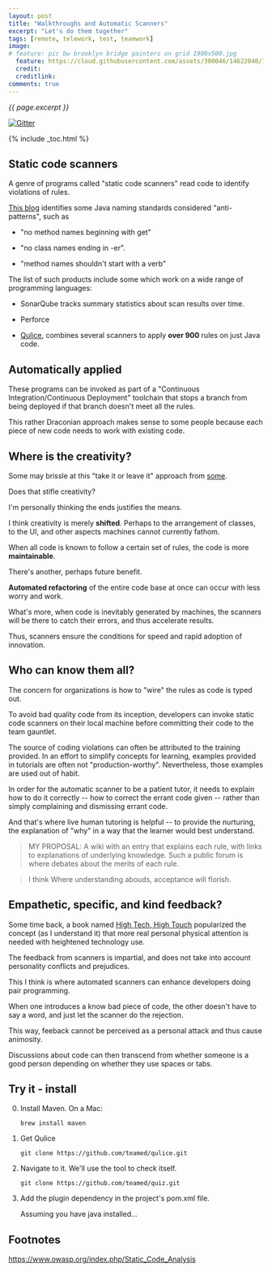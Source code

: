 ```yaml
---
layout: post
title: "Walkthroughs and Automatic Scanners"
excerpt: "Let's do them together"
tags: [remote, telework, test, teamwork]
image:
# feature: pic bw brooklyn bridge painters on grid 1900x500.jpg
  feature: https://cloud.githubusercontent.com/assets/300046/14622040/7e25ba76-0584-11e6-918d-3532cdc4e566.jpg
  credit: 
  creditlink: 
comments: true
---
```

<i>{{ page.excerpt }}</i>

[![Gitter](https://badges.gitter.im/wilsonmar/wilsonmar.github.io.svg)](https://gitter.im/wilsonmar/wilsonmar.github.io?utm_source=badge&utm_medium=badge&utm_campaign=pr-badge)

{% include _toc.html %}

## Static code scanners

A genre of programs called "static code scanners" read code to identify violations of rules.

[This blog](http://www.yegor256.com/2014/04/27/typical-mistakes-in-java-code.html)
identifies some Java naming standards considered "anti-patterns", such as 

   * "no method names beginning with get"

   * "no class names ending in -er".

   * "method names shouldn't start with a verb"

The list of such products include some which work on a wide range of programming languages:

   * SonarQube tracks summary statistics about scan results over time.

   * Perforce

   * [Qulice](http://www.qulice.com/),
   combines several scanners to apply **over 900** rules on just Java code.

## Automatically applied

These programs can be invoked as part of a "Continuous Integration/Continuous Deployment" toolchain
that stops a branch from being deployed if that branch doesn't meet all the rules.

This rather Draconian approach makes sense to some people because
each piece of new code needs to work with existing code.

## Where is the creativity?

Some may brissle at this "take it or leave it" approach
from <a target="_blank" href="http://www.yegor256.com/2014/08/13/strict-code-quality-control.html">
some</a>.

Does that stifle creativity?

I'm personally thinking the ends justifies the means.

I think creativity is merely **shifted**. 
Perhaps to the arrangement of classes, to the UI, and other aspects machines cannot currently fathom.

When all code is known to follow a certain set of rules, 
the code is more **maintainable**.

There's another, perhaps future benefit.

**Automated refactoring** of the entire code base at once can occur with less worry and work.

What's more, when code is inevitably generated by machines,
the scanners will be there to catch their errors,
and thus accelerate results.

Thus, scanners ensure the conditions for speed and rapid adoption of innovation.

## Who can know them all?

The concern for organizations is how to "wire" the rules as code is typed out.

To avoid bad quality code from its inception, developers can invoke static code scanners 
on their local machine before committing their code to the team gauntlet.

The source of coding violations can often be attributed to the training provided.
In an effort to simplify concepts for learning, examples provided in tutorials
are often not "production-worthy". Nevertheless, those examples are used out of habit.

In order for the automatic scanner to be a patient tutor,
it needs to explain how to do it correctly -- how to correct the errant code given --
rather than simply complaining and dismissing errant code.

And that's where live human tutoring is helpful -- to provide the nurturing,
the explanation of "why" in a way that the learner would best understand.

> MY PROPOSAL: A wiki with an entry that explains each rule, 
with links to explanations of underlying knowledge.
Such a public forum is where debates about the merits of each rule.

> I think Where understanding abouds, acceptance will florish.

## Empathetic, specific, and kind feedback?

Some time back, a book named [High Tech, High Touch](http://www.amazon.com/High-Tech-Touch-John-Naisbitt/dp/0767905415) popularized
the concept (as I understand it) that more real personal physical attention
is needed with heightened technology use.

The feedback from scanners is impartial, and does not take into account personality conflicts
and prejudices.

This I think is where automated scanners 
can enhance developers doing pair programming.

When one introduces a know bad piece of code, the other doesn't have to say a word,
and just let the scanner do the rejection.

This way, feeback cannot be perceived as a personal attack and thus cause animosity.

Discussions about code can then transcend from whether someone is a good person depending on whether they use spaces or tabs.

## Try it - install 

0. Install Maven. On a Mac:

   ```
   brew install maven
   ```

0. Get Qulice

   ```
   git clone https://github.com/teamed/qulice.git
   ```

0. Navigate to it. We'll use the tool to check itself.

   ```
   git clone https://github.com/teamed/quiz.git
   ```

0. Add the plugin dependency in the project's pom.xml file.

   Assuming you have java installed...

## Footnotes

https://www.owasp.org/index.php/Static_Code_Analysis
